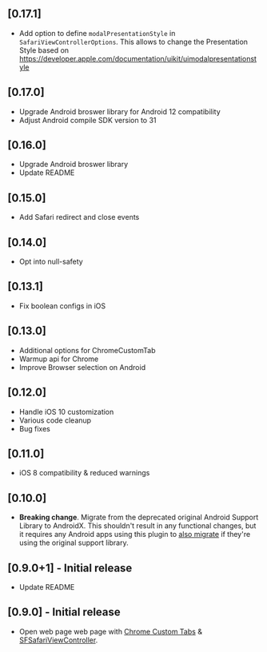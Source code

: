 ## [0.17.1]
* Add option to define `modalPresentationStyle` in `SafariViewControllerOptions`. This allows to change the Presentation Style based on https://developer.apple.com/documentation/uikit/uimodalpresentationstyle

## [0.17.0]
* Upgrade Android broswer library for Android 12 compatibility
* Adjust Android compile SDK version to 31

## [0.16.0]
* Upgrade Android broswer library
* Update README

## [0.15.0]
* Add Safari redirect and close events

## [0.14.0]
* Opt into null-safety

## [0.13.1]

* Fix boolean configs in iOS

## [0.13.0]

* Additional options for ChromeCustomTab
* Warmup api for Chrome
* Improve Browser selection on Android

## [0.12.0]

* Handle iOS 10 customization
* Various code cleanup
* Bug fixes

## [0.11.0]

* iOS 8 compatibility & reduced warnings

## [0.10.0]

* **Breaking change**. Migrate from the deprecated original Android Support
  Library to AndroidX. This shouldn't result in any functional changes, but it
  requires any Android apps using this plugin to [also
  migrate](https://developer.android.com/jetpack/androidx/migrate) if they're
  using the original support library.

## [0.9.0+1] - Initial release

* Update README

## [0.9.0] - Initial release

* Open web page web page with [Chrome Custom Tabs](https://developer.chrome.com/multidevice/android/customtabs) & [SFSafariViewController](https://developer.apple.com/documentation/safariservices/sfsafariviewcontroller). 
